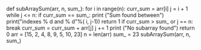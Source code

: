 def subArraySum(arr, n, sum_):
	for i in range(n):
		curr_sum = arr[i]
	  j = i + 1
		while j <= n:
		  if curr_sum == sum_:
				print ("Sum found between")
				print("indexes % d and % d"%( i, j-1))
				return 1
			if curr_sum > sum_ or j == n:
				break
			curr_sum = curr_sum + arr[j]
			j += 1
    print ("No subarray found")
	return 0
arr = [15, 2, 4, 8, 9, 5, 10, 23]
n = len(arr)
sum_ = 23
subArraySum(arr, n, sum_)

